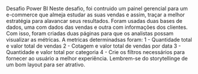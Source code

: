 Desafio Power BI
  Neste desafio, foi contruido um painel gerencial para um e-commerce que almeja estudar as suas vendas e assim, traçar a melhor estratégia para alavancar seus resultados. Foram usadas duas bases de dados,
uma com dados das vendas e outra com informações dos clientes. Com isso, foram criadas duas páginas para que os analistas possam visualizar as métricas. 
A metricas determinadsas foram: 
1 - Quantidade total e valor total de vendas
2 - Cotagem e valor total de vendas por data
3 - Quantidade e valor total por categoria
4 - Crie os filtros necessários para fornecer ao usuário a melhor experiência. Lembrem-se do storytellinge de um bom layout para ser atrativo.
